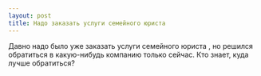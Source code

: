 ```yaml
---
layout: post 
title: Надо заказать услуги семейного юриста  
--- 
```

Давно надо было уже заказать услуги семейного юриста , но решился обратиться в какую-нибудь компанию только сейчас. Кто знает, куда лучше обратиться?